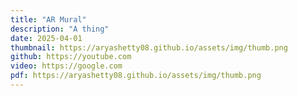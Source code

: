```yaml
---
title: "AR Mural"
description: "A thing"
date: 2025-04-01
thumbnail: https://aryashetty08.github.io/assets/img/thumb.png
github: https://youtube.com
video: https://google.com
pdf: https://aryashetty08.github.io/assets/img/thumb.png
---
```

